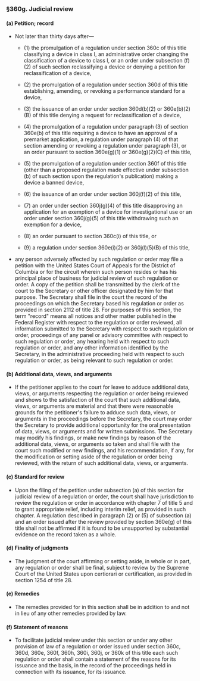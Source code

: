 ### §360g. Judicial review
#### (a) Petition; record
* Not later than thirty days after—

  * (1) the promulgation of a regulation under section 360c of this title classifying a device in class I, an administrative order changing the classification of a device to class I, or an order under subsection (f)(2) of such section reclassifying a device or denying a petition for reclassification of a device,

  * (2) the promulgation of a regulation under section 360d of this title establishing, amending, or revoking a performance standard for a device,

  * (3) the issuance of an order under section 360d(b)(2) or 360e(b)(2)(B) of this title denying a request for reclassification of a device,

  * (4) the promulgation of a regulation under paragraph (3) of section 360e(b) of this title requiring a device to have an approval of a premarket application, a regulation under paragraph (4) of that section amending or revoking a regulation under paragraph (3), or an order pursuant to section 360e(g)(1) or 360e(g)(2)(C) of this title,

  * (5) the promulgation of a regulation under section 360f of this title (other than a proposed regulation made effective under subsection (b) of such section upon the regulation's publication) making a device a banned device,

  * (6) the issuance of an order under section 360j(f)(2) of this title,

  * (7) an order under section 360j(g)(4) of this title disapproving an application for an exemption of a device for investigational use or an order under section 360j(g)(5) of this title withdrawing such an exemption for a device,

  * (8) an order pursuant to section 360c(i) of this title, or

  * (9) a regulation under section 360e(i)(2) or 360j(l)(5)(B) of this title,


* any person adversely affected by such regulation or order may file a petition with the United States Court of Appeals for the District of Columbia or for the circuit wherein such person resides or has his principal place of business for judicial review of such regulation or order. A copy of the petition shall be transmitted by the clerk of the court to the Secretary or other officer designated by him for that purpose. The Secretary shall file in the court the record of the proceedings on which the Secretary based his regulation or order as provided in section 2112 of title 28. For purposes of this section, the term "record" means all notices and other matter published in the Federal Register with respect to the regulation or order reviewed, all information submitted to the Secretary with respect to such regulation or order, proceedings of any panel or advisory committee with respect to such regulation or order, any hearing held with respect to such regulation or order, and any other information identified by the Secretary, in the administrative proceeding held with respect to such regulation or order, as being relevant to such regulation or order.

#### (b) Additional data, views, and arguments
* If the petitioner applies to the court for leave to adduce additional data, views, or arguments respecting the regulation or order being reviewed and shows to the satisfaction of the court that such additional data, views, or arguments are material and that there were reasonable grounds for the petitioner's failure to adduce such data, views, or arguments in the proceedings before the Secretary, the court may order the Secretary to provide additional opportunity for the oral presentation of data, views, or arguments and for written submissions. The Secretary may modify his findings, or make new findings by reason of the additional data, views, or arguments so taken and shall file with the court such modified or new findings, and his recommendation, if any, for the modification or setting aside of the regulation or order being reviewed, with the return of such additional data, views, or arguments.

#### (c) Standard for review
* Upon the filing of the petition under subsection (a) of this section for judicial review of a regulation or order, the court shall have jurisdiction to review the regulation or order in accordance with chapter 7 of title 5 and to grant appropriate relief, including interim relief, as provided in such chapter. A regulation described in paragraph (2) or (5) of subsection (a) and an order issued after the review provided by section 360e(g) of this title shall not be affirmed if it is found to be unsupported by substantial evidence on the record taken as a whole.

#### (d) Finality of judgments
* The judgment of the court affirming or setting aside, in whole or in part, any regulation or order shall be final, subject to review by the Supreme Court of the United States upon certiorari or certification, as provided in section 1254 of title 28.

#### (e) Remedies
* The remedies provided for in this section shall be in addition to and not in lieu of any other remedies provided by law.

#### (f) Statement of reasons
* To facilitate judicial review under this section or under any other provision of law of a regulation or order issued under section 360c, 360d, 360e, 360f, 360h, 360i, 360j, or 360k of this title each such regulation or order shall contain a statement of the reasons for its issuance and the basis, in the record of the proceedings held in connection with its issuance, for its issuance.